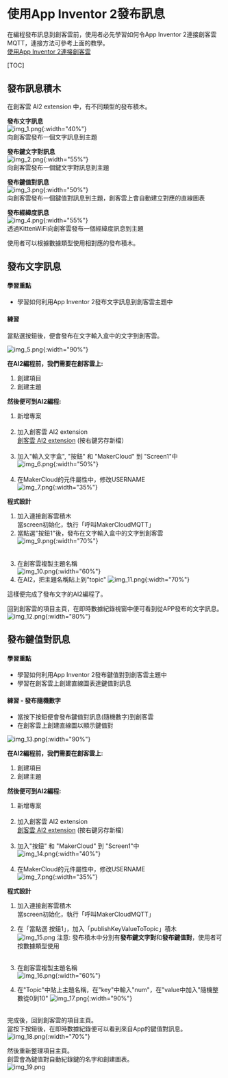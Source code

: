 # 使用App Inventor 2發布訊息
在編程發布訊息到創客雲前，使用者必先學習如何令App Inventor 2連接創客雲MQTT，連接方法可參考上面的教學。  
[使用App Inventor 2連接創客雲](../../ch4_connect/ai2/connect_ai2.md)

[TOC]

## 發布訊息積木
在創客雲 AI2 extension 中，有不同類型的發布積木。

**發布文字訊息**  
![img_1.png](img/img_1.png){:width="40%"}  
向創客雲發布一個文字訊息到主題

**發布鍵文字對訊息**  
![img_2.png](img/img_2.png){:width="55%"}  
向創客雲發布一個鍵文字對訊息到主題

**發布鍵值對訊息**  
![img_3.png](img/img_3.png){:width="50%"}  
向創客雲發布一個鍵值對訊息到主題，創客雲上會自動建立對應的直線圖表

**發布經緯度訊息**  
![img_4.png](img/img_4.png){:width="55%"}  
透過KittenWiFi向創客雲發布一個經緯度訊息到主題

使用者可以根據數據類型使用相對應的發布積木。

## 發布文字訊息
#### 學習重點
- 學習如何利用App Inventor 2發布文字訊息到創客雲主題中

#### 練習
當點選按鈕後，便會發布在文字輸入盒中的文字到創客雲。

![img_5.png](img/img_5.png){:width="90%"}

**在AI2編程前，我們需要在創客雲上:**

1. 創建項目
2. 創建主題

**然後便可到AI2編程:**

1. 新增專案
</br></br>
2. 加入創客雲 AI2 extension  
   [創客雲 AI2 extension](../../ch4_connect/ai2/extension/scale.MakerCloud.aix) (按右鍵另存新檔）
</br></br>
3. 加入"輸入文字盒", "按鈕" 和 "MakerCloud" 到 "Screen1"中  
   ![img_6.png](img/img_6.png){:width="50%"}
</br></br>
4. 在MakerCloud的元件屬性中，修改USERNAME  
   ![img_7.png](img/img_7.png){:width="35%"}

**程式設計**

1. 加入連接創客雲積木  
   當screen初始化，執行「呼叫MakerCloudMQTT」
2. 當點選"按鈕1"後，發布在文字輸入盒中的文字到創客雲  
   ![img_9.png](img/img_9.png){:width="70%"}  
</br></br>
3. 在創客雲複製主題名稱  
   ![img_10.png](img/img_10.png){:width="60%"}
4. 在AI2，把主題名稱貼上到"topic"
   ![img_11.png](img/img_11.png){:width="70%"}

這樣便完成了發布文字的AI2編程了。

回到創客雲的項目主頁，在即時數據紀錄視窗中便可看到從APP發布的文字訊息。
![img_12.png](img/img_12.png){:width="80%"}

## 發布鍵值對訊息
#### 學習重點
- 學習如何利用App Inventor 2發布鍵值對到創客雲主題中
- 學習在創客雲上創建直線圖表達鍵值對訊息

#### 練習 - 發布隨機數字
- 當按下按鈕便會發布鍵值對訊息(隨機數字)到創客雲
- 在創客雲上創建直線圖以顯示鍵值對

![img_13.png](img/img_13.png){:width="90%"}

**在AI2編程前，我們需要在創客雲上:**

1. 創建項目
2. 創建主題

**然後便可到AI2編程:**

1. 新增專案
</br></br>
2. 加入創客雲 AI2 extension  
   [創客雲 AI2 extension](../../ch4_connect/ai2/extension/scale.MakerCloud.aix) (按右鍵另存新檔）
</br></br>
3. 加入"按鈕" 和 "MakerCloud" 到 "Screen1"中  
![img_14.png](img/img_14.png){:width="40%"}
</br></br>
4. 在MakerCloud的元件屬性中，修改USERNAME  
   ![img_7.png](img/img_7.png){:width="35%"}

**程式設計**

1. 加入連接創客雲積木  
   當screen初始化，執行「呼叫MakerCloudMQTT」
2. 在「當點選 按鈕1」，加入「publishKeyValueToTopic」積木  
   ![img_15.png](img/img_15.png)
   注意: 發布積木中分別有**發布鍵文字對**和**發布鍵值對**，使用者可按數據類型使用
    </br></br>
3. 在創客雲複製主題名稱  
   ![img_16.png](img/img_16.png){:width="60%"}

4. 在"Topic"中貼上主題名稱，在"key"中輸入"num"，在"value中加入"隨機整數從0到10"
   ![img_17.png](img/img_17.png){:width="90%"}
</br></br>

完成後，回到創客雲的項目主頁。  
當按下按鈕後，在即時數據紀錄便可以看到來自App的鍵值對訊息。  
![img_18.png](img/img_18.png){:width="70%"}

然後重新整理項目主頁。  
創雲會為鍵值對自動紀錄鍵的名字和創建圖表。  
![img_19.png](img/img_19.png)


